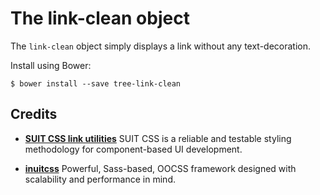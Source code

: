 # The link-clean object

The `link-clean` object simply displays a link without any text-decoration.

Install using Bower:

    $ bower install --save tree-link-clean

## Credits

* **[SUIT CSS link utilities](https://github.com/suitcss/utils-link/)** SUIT
CSS is a reliable and testable styling methodology for component-based UI
development.

* **[inuitcss](https://github.com/inuitcss)** Powerful, Sass-based, OOCSS
framework designed with scalability and performance in mind.
